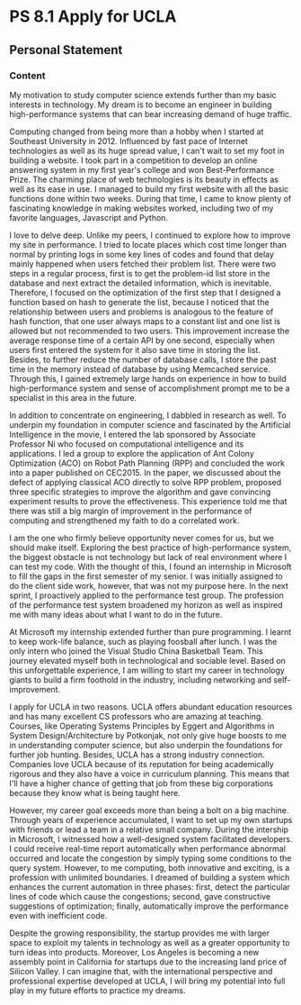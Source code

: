 # PS 8.1 Apply for UCLA

## Personal Statement

### Content

My motivation to study computer science extends further than my basic interests in technology. My dream is to become an engineer in building high-performance systems that can bear increasing demand of huge traffic.

Computing changed from being more than a hobby when I started at Southeast University in 2012. Influenced by fast pace of Internet technologies as well as its huge spread value, I can't wait to set my foot in building a website. I took part in a competition to develop an online answering system in my first year's college and won Best-Performance Prize. The charming place of web technologies is its beauty in effects as well as its ease in use. I managed to build my first website with all the basic functions done within two weeks. During that time, I came to know plenty of fascinating knowledge in making websites worked, including two of my favorite languages, Javascript and Python.

I love to delve deep. Unlike my peers, I continued to explore how to improve my site in performance. I tried to locate places which cost time longer than normal by printing logs in some key lines of codes and found that delay mainly happened when users fetched their problem list. There were two steps in a regular process, first is to get the problem-id list store in the database and next extract the detailed information, which is inevitable. Therefore, I focused on the optimization of the first step that I designed a function based on hash to generate the list, because I noticed that the relationship between users and problems is analogous to the feature of hash function, that one user always maps to a constant list and one list is allowed but not recommended to two users. This improvement increase the average response time of a certain API by one second, especially when users first entered the system for it also save time in storing the list. Besides, to further reduce the number of database calls, I store the past time in the memory instead of database by using Memcached service. Through this, I gained extremely large hands on experience in how to build high-performance system and sense of accomplishment prompt me to be a specialist in this area in the future.

In addition to concentrate on engineering, I dabbled in research as well. To underpin my foundation in computer science and fascinated by the Artificial Intelligence in the movie, I entered the lab sponsored by Associate Professor Ni who focused on computational intelligence and its applications. I led a group to explore the application of Ant Colony Optimization (ACO) on Robot Path Planning (RPP) and concluded the work into a paper published on CEC2015. In the paper, we discussed about the defect of applying classical ACO directly to solve RPP problem, proposed three specific strategies to improve the algorithm and gave convincing experiment results to prove the effectiveness. This experience told me that there was still a big margin of improvement in the performance of computing and strengthened my faith to do a correlated work.

I am the one who firmly believe opportunity never comes for us, but we should make itself. Exploring the best practice of high-performance system, the biggest obstacle is not technology but lack of real environment where I can test my code. With the thought of this, I found an internship in Microsoft to fill the gaps in the first semester of my senior. I was initially assigned to do the client side work, however, that was not my purpose here. In the next sprint, I proactively applied to the performance test group. The profession of the performance test system broadened my horizon as well as inspired me with many ideas about what I want to do in the future.

At Microsoft my internship extended further than pure programming. I learnt to keep work-life balance, such as playing foosball after lunch. I was the only intern who joined the Visual Studio China Basketball Team. This journey elevated myself both in technological and sociable level. Based on this unforgettable experience, I am willing to start my career in technology giants to build a firm foothold in the industry, including networking and self-improvement.

I apply for UCLA in two reasons. UCLA offers abundant education resources and has many excellent CS professors who are amazing at teaching. Courses, like Operating Systems Principles by Eggert and Algorithms in System Design/Architecture by Potkonjak, not only give huge boosts to me in understanding computer science, but also underpin the foundations for further job hunting. Besides, UCLA has a strong industry connection. Companies love UCLA because of its reputation for being academically rigorous and they also have a voice in curriculum planning. This means that I'll have a higher chance of getting that job from these big corporations because they know what is being taught here.

However, my career goal exceeds more than being a bolt on a big machine. Through years of experience accumulated, I want to set up my own startups with friends or lead a team in a relative small company. During the intership in Microsoft, I witnessed how a well-designed system facilitated developers. I could receive real-time report automatically when performance abnormal occurred and locate the congestion by simply typing some conditions to the query system. However, to me computing, both innovative and exciting, is a profession with unlimited boundaries. I dreamed of building a system which enhances the current automation in three phases: first, detect the particular lines of code which cause the congestions; second, gave constructive suggestions of optimization; finally, automatically improve the performance even with inefficient code.

Despite the growing responsibility, the startup provides me with larger space to exploit my talents in technology as well as a greater opportunity to turn ideas into products. Moreover, Los Angeles is becoming a new assembly point in California for startups due to the increasing land price of Silicon Valley. I can imagine that, with the international perspective and professional expertise developed at UCLA, I will bring my potential into full play in my future efforts to practice my dreams.
